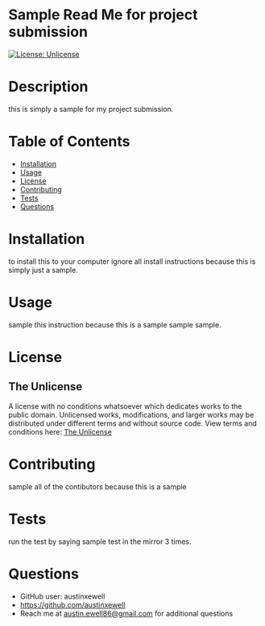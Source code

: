 # Sample Read Me for project submission 
  [![License: Unlicense](https://img.shields.io/badge/license-Unlicense-blue.svg)](http://unlicense.org/)
  # Description
  this is simply a sample for my project submission.
  # Table of Contents
  * [Installation](#installation)
  * [Usage](#usage)
  * [License](#license)
  * [Contributing](#contributing)
  * [Tests](#tests)
  * [Questions](#questions)
  # Installation
  to install this to your computer ignore all install instructions because this is simply just a sample.
  # Usage
  sample this instruction because this is a sample sample sample.
  # License
  ## The Unlicense
  A license with no conditions whatsoever which dedicates works to the public domain. Unlicensed works, modifications, and larger works may be distributed under different terms and without source code.
  View terms and conditions here: [The Unlicense](../utils/licenses/unlicense.txt)
  # Contributing
  sample all of the contibutors because this is a sample
  # Tests
  run the test by saying sample test in the mirror 3 times.
  # Questions
  * GitHub user: austinxewell
  * https://github.com/austinxewell
  * Reach me at austin.ewell86@gmail.com for additional questions
  